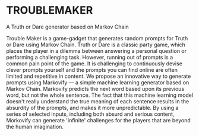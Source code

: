 # TROUBLEMAKER
A Truth or Dare generator based on Markov Chain

Trouble Maker is a game-gadget that generates random prompts for Truth or Dare using Markov Chain. Truth or Dare is a classic party game, which places the player in a dilemma between answering a personal question or performing a challenging task. However, running out of prompts is a common pain point of the game. It is challenging to continuously devise clever prompts yourself and the prompts you can find online are often limited and repetitive in content. 
We propose an innovative way to generate prompts using Markovify — a simple machine learning generator based on Markov Chain. Markovify predicts the next word based upon its previous word, but not the whole sentence. The fact that this machine learning model doesn't really understand the true meaning of each sentence results in the absurdity of the prompts, and makes it more unpredictable. By using a series of selected inputs, including both absurd and serious content, Morkovify can generate 'infinite' challenges for the players that are beyond the human imagination. 

